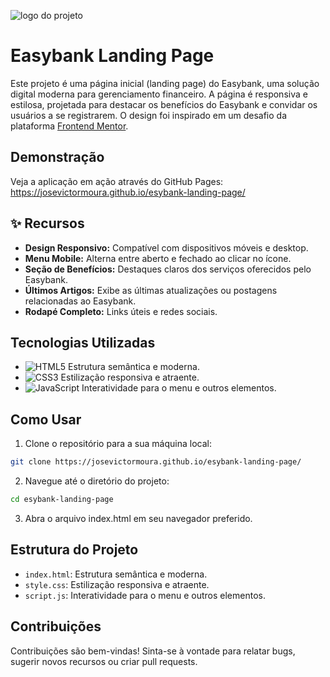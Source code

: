 ![logo do projeto](https://imgur.com/4pfq7pV.png)

# Easybank Landing Page

Este projeto é uma página inicial (landing page) do Easybank, uma solução digital moderna para gerenciamento financeiro. A página é responsiva e estilosa, projetada para destacar os benefícios do Easybank e convidar os usuários a se registrarem. O design foi inspirado em um desafio da plataforma [Frontend Mentor](https://www.frontendmentor.io/).

## Demonstração

Veja a aplicação em ação através do GitHub Pages: https://josevictormoura.github.io/esybank-landing-page/

## ✨ Recursos
- **Design Responsivo:** Compatível com dispositivos móveis e desktop.
- **Menu Mobile:** Alterna entre aberto e fechado ao clicar no ícone.
- **Seção de Benefícios:** Destaques claros dos serviços oferecidos pelo Easybank.
- **Últimos Artigos:** Exibe as últimas atualizações ou postagens relacionadas ao Easybank.
- **Rodapé Completo:** Links úteis e redes sociais.

## Tecnologias Utilizadas

- ![HTML5](https://img.shields.io/badge/html5-%23E34F26.svg?style=for-the-badge&logo=html5&logoColor=white) Estrutura semântica e moderna.
- ![CSS3](https://img.shields.io/badge/css3-%231572B6.svg?style=for-the-badge&logo=css3&logoColor=white) Estilização responsiva e atraente.
- ![JavaScript](https://img.shields.io/badge/javascript-%23323330.svg?style=for-the-badge&logo=javascript&logoColor=%23F7DF1E) Interatividade para o menu e outros elementos.

## Como Usar

1. Clone o repositório para a sua máquina local:
```bash
git clone https://josevictormoura.github.io/esybank-landing-page/
```
2. Navegue até o diretório do projeto:
```bash
cd esybank-landing-page
```
3. Abra o arquivo index.html em seu navegador preferido.

## Estrutura do Projeto
- `index.html`: Estrutura semântica e moderna.
- `style.css`: Estilização responsiva e atraente.
- `script.js`: Interatividade para o menu e outros elementos.

## Contribuições
Contribuições são bem-vindas! Sinta-se à vontade para relatar bugs, sugerir novos recursos ou criar pull requests.
